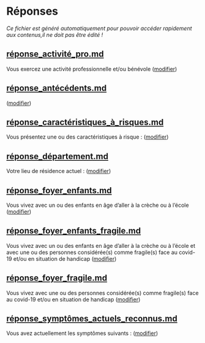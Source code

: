 
# Réponses

*Ce fichier est généré automatiquement pour pouvoir accéder rapidement aux contenus,il ne doit pas être édité !*


## [réponse_activité_pro.md](réponse_activité_pro.md)

Vous exercez une activité professionnelle et/ou bénévole (<a href="#activitepro">modifier</a>)



## [réponse_antécédents.md](réponse_antécédents.md)

<b id="nom-antecedents"></b> (<a href="#antecedents">modifier</a>)



## [réponse_caractéristiques_à_risques.md](réponse_caractéristiques_à_risques.md)

Vous présentez une ou des caractéristiques à risque : <b id="nom-caracteristiques-a-risques"></b> (<a href="#caracteristiques">modifier</a>)



## [réponse_département.md](réponse_département.md)

Votre lieu de résidence actuel : <b id="nom-departement"></b> (<a href="#residence">modifier</a>)



## [réponse_foyer_enfants.md](réponse_foyer_enfants.md)

Vous vivez avec un ou des enfants en âge d’aller à la crèche ou à l’école (<a href="#foyer">modifier</a>)



## [réponse_foyer_enfants_fragile.md](réponse_foyer_enfants_fragile.md)

Vous vivez avec un ou des enfants en âge d’aller à la crèche ou à l’école et avec une ou des personnes considérée(s) comme fragile(s) face au covid-19 et/ou en situation de handicap (<a href="#foyer">modifier</a>)



## [réponse_foyer_fragile.md](réponse_foyer_fragile.md)

Vous vivez avec une ou des personnes considérée(s) comme fragile(s) face au covid-19 et/ou en situation de handicap (<a href="#foyer">modifier</a>)



## [réponse_symptômes_actuels_reconnus.md](réponse_symptômes_actuels_reconnus.md)

Vous avez actuellement les symptômes suivants : <b id="nom-symptomesactuels"></b> (<a href="#symptomesactuels">modifier</a>)


